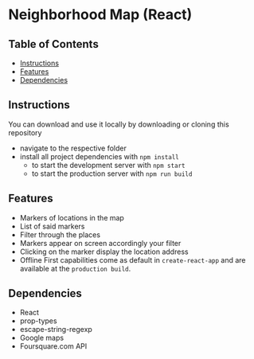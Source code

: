 # Neighborhood Map (React)

## Table of Contents

* [Instructions](#instructions)
* [Features](#features)
* [Dependencies](#dependencies)

## Instructions

You can download and use it locally by downloading or cloning this repository
* navigate to the respective folder
* install all project dependencies with `npm install`
    * to start the development server with `npm start`
    * to start the production server with `npm run build`

## Features

* Markers of locations in the map
* List of said markers
* Filter through the places
* Markers appear on screen accordingly your filter
* Clicking on the marker display the location address
* Offline First capabilities come as default in `create-react-app` and are available at the `production build`.


## Dependencies

* React
* prop-types
* escape-string-regexp
* Google maps
* Foursquare.com API
